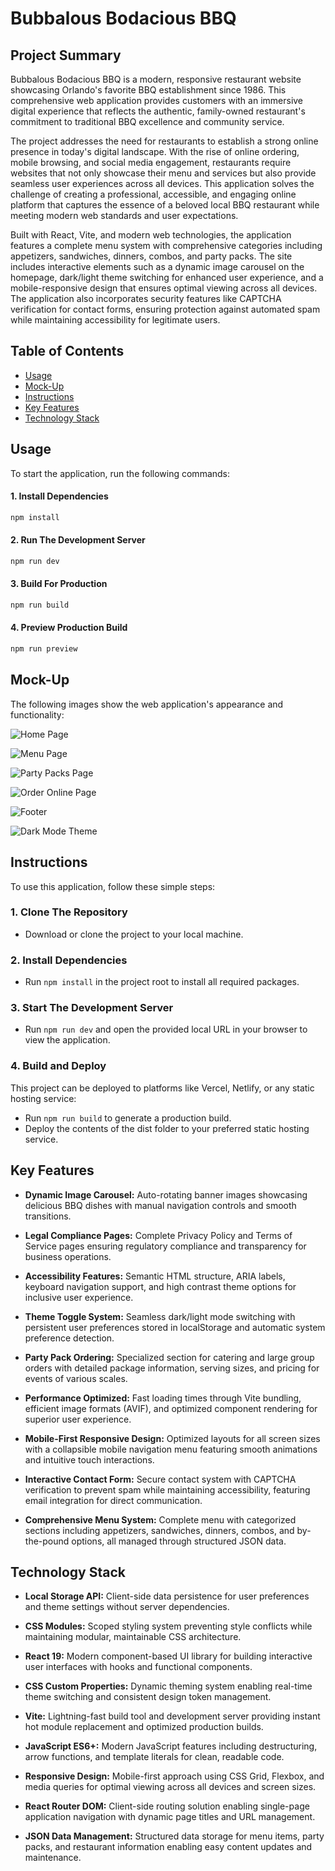 # Bubbalous Bodacious BBQ

## Project Summary

Bubbalous Bodacious BBQ is a modern, responsive restaurant website showcasing Orlando's favorite BBQ establishment since 1986. This comprehensive web application provides customers with an immersive digital experience that reflects the authentic, family-owned restaurant's commitment to traditional BBQ excellence and community service.

The project addresses the need for restaurants to establish a strong online presence in today's digital landscape. With the rise of online ordering, mobile browsing, and social media engagement, restaurants require websites that not only showcase their menu and services but also provide seamless user experiences across all devices. This application solves the challenge of creating a professional, accessible, and engaging online platform that captures the essence of a beloved local BBQ restaurant while meeting modern web standards and user expectations.

Built with React, Vite, and modern web technologies, the application features a complete menu system with comprehensive categories including appetizers, sandwiches, dinners, combos, and party packs. The site includes interactive elements such as a dynamic image carousel on the homepage, dark/light theme switching for enhanced user experience, and a mobile-responsive design that ensures optimal viewing across all devices. The application also incorporates security features like CAPTCHA verification for contact forms, ensuring protection against automated spam while maintaining accessibility for legitimate users.

## Table of Contents

- [Usage](#usage)
- [Mock-Up](#mock-up)
- [Instructions](#instructions)
- [Key Features](#key-features)
- [Technology Stack](#technology-stack)

## Usage

To start the application, run the following commands:

#### 1. Install Dependencies

```bash
npm install
```

#### 2. Run The Development Server

```bash
npm run dev
```

#### 3. Build For Production

```bash
npm run build
```

#### 4. Preview Production Build

```bash
npm run preview
```

## Mock-Up

The following images show the web application's appearance and functionality:

![Home Page](./src/assets/screenshots/homePage.jpg)

![Menu Page](./src/assets/screenshots/menuPage.jpg)

![Party Packs Page](./src/assets/screenshots/partyPacksPage.jpg)

![Order Online Page](./src/assets/screenshots/orderOnlinePage.jpg)

![Footer](./src/assets/screenshots/footer.jpg)

![Dark Mode Theme](./src/assets/screenshots/darkThemeMode.jpg)

## Instructions

To use this application, follow these simple steps:

### 1. Clone The Repository

- Download or clone the project to your local machine.

### 2. Install Dependencies

- Run `npm install` in the project root to install all required packages.

### 3. Start The Development Server

- Run `npm run dev` and open the provided local URL in your browser to view the application.

### 4. Build and Deploy

This project can be deployed to platforms like Vercel, Netlify, or any static hosting service:

- Run `npm run build` to generate a production build.
- Deploy the contents of the dist folder to your preferred static hosting service.

## Key Features

- **Dynamic Image Carousel:** Auto-rotating banner images showcasing delicious BBQ dishes with manual navigation controls and smooth transitions.

- **Legal Compliance Pages:** Complete Privacy Policy and Terms of Service pages ensuring regulatory compliance and transparency for business operations.

- **Accessibility Features:** Semantic HTML structure, ARIA labels, keyboard navigation support, and high contrast theme options for inclusive user experience.

- **Theme Toggle System:** Seamless dark/light mode switching with persistent user preferences stored in localStorage and automatic system preference detection.

- **Party Pack Ordering:** Specialized section for catering and large group orders with detailed package information, serving sizes, and pricing for events of various scales.

- **Performance Optimized:** Fast loading times through Vite bundling, efficient image formats (AVIF), and optimized component rendering for superior user experience.

- **Mobile-First Responsive Design:** Optimized layouts for all screen sizes with a collapsible mobile navigation menu featuring smooth animations and intuitive touch interactions.

- **Interactive Contact Form:** Secure contact system with CAPTCHA verification to prevent spam while maintaining accessibility, featuring email integration for direct communication.

- **Comprehensive Menu System:** Complete menu with categorized sections including appetizers, sandwiches, dinners, combos, and by-the-pound options, all managed through structured JSON data.

## Technology Stack

- **Local Storage API:** Client-side data persistence for user preferences and theme settings without server dependencies.

- **CSS Modules:** Scoped styling system preventing style conflicts while maintaining modular, maintainable CSS architecture.

- **React 19:** Modern component-based UI library for building interactive user interfaces with hooks and functional components.

- **CSS Custom Properties:** Dynamic theming system enabling real-time theme switching and consistent design token management.

- **Vite:** Lightning-fast build tool and development server providing instant hot module replacement and optimized production builds.

- **JavaScript ES6+:** Modern JavaScript features including destructuring, arrow functions, and template literals for clean, readable code.

- **Responsive Design:** Mobile-first approach using CSS Grid, Flexbox, and media queries for optimal viewing across all devices and screen sizes.

- **React Router DOM:** Client-side routing solution enabling single-page application navigation with dynamic page titles and URL management.

- **JSON Data Management:** Structured data storage for menu items, party packs, and restaurant information enabling easy content updates and maintenance.
